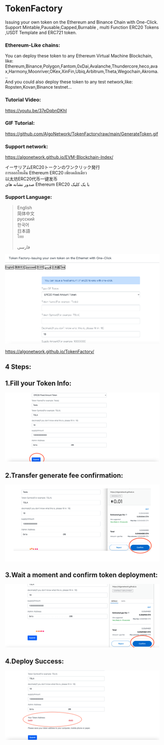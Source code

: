 # TokenFactory
Issuing your own token on the Ethereum and Binance Chain with One-Click.
Support Mintable,Pausable,Capped,Burnable , multi Function ERC20 Tokens ,USDT Template and ERC721 token.

### Ethereum-Like chains:
You can deploy these token to any Ethereum Virtual Machine Blockchain, like: Ethereum,Binance,Polygon,Fantom,0xDai,Avalanche,Thundercore,heco,avax,Harmony,Moonriver,OKex,XinFin,Ubiq,Arbitrum,Theta,Wegochain,Akroma...<br>
And you could also deploy these token to any test network,like: Ropsten,Kovan,Binance testnet... <br>
 
### Tutorial Video:<br>
https://youtu.be/37eDqbnDKhI
<br>

### GIF Tutorial:<br>
https://github.com/AlgoNetwork/TokenFactory/raw/main/GenerateToken.gif
<br>

### Support network:<br>
https://algonetwork.github.io/EVM-Blockchain-Index/

イーサリアムERC20トークンのワンクリック発行<br>
การออกโทเค็น Ethereum ERC20 เพียงคลิกเดียว<br>
以太坊ERC20代币一键发币<br>
صدور نشانه های Ethereum ERC20 با یک کلیک
<br>
### Support Language:

>English<br>
>简体中文<br>
>русский <br>
>한국어<br> 
>日本語<br>
>ไทย<br>
><br>فارسی
<img src="https://github.com/AlgoNetwork/TokenFactory/blob/main/website.png" alt="generate-erc20-token">

https://algonetwork.github.io/TokenFactory/

## 4 Steps:<br>
## 1.Fill your Token Info:
<img src="https://github.com/AlgoNetwork/TokenFactory/blob/main/1.png"  ><br>
## 2.Transfer generate fee confirmation: 
<img src="https://github.com/AlgoNetwork/TokenFactory/blob/main/2.png"  ><br>
## 3.Wait a moment and confirm token deployment: 
<img src="https://github.com/AlgoNetwork/TokenFactory/blob/main/3.png"  ><br>
## 4.Deploy Success: 
<img src="https://github.com/AlgoNetwork/TokenFactory/blob/main/4.png"  ><br>

